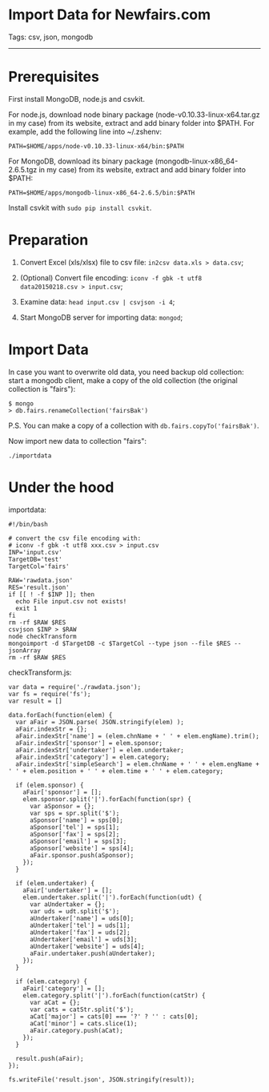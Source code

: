 # Import Data for Newfairs.com
Tags: csv, json, mongodb

------

# Prerequisites

First install MongoDB, node.js and csvkit.

For node.js, download node binary package (node-v0.10.33-linux-x64.tar.gz in my case) from its website,
extract and add binary folder into $PATH. For example, add the following line into ~/.zshenv:

    PATH=$HOME/apps/node-v0.10.33-linux-x64/bin:$PATH

For MongoDB, download its binary package (mongodb-linux-x86_64-2.6.5.tgz in my case) from its website,
extract and add binary folder into $PATH:

    PATH=$HOME/apps/mongodb-linux-x86_64-2.6.5/bin:$PATH

Install csvkit with `sudo pip install csvkit`.

# Preparation

1. Convert Excel (xls/xlsx) file to csv file: `in2csv data.xls > data.csv`;

1. (Optional) Convert file encoding: `iconv -f gbk -t utf8 data20150218.csv > input.csv`;

1. Examine data: `head input.csv | csvjson -i 4`;

1. Start MongoDB server for importing data: `mongod`;

# Import Data

In case you want to overwrite old data, you need backup old collection:
start a mongodb client, make a copy of the old collection (the original collection is "fairs"):

    $ mongo
    > db.fairs.renameCollection('fairsBak')

P.S. You can make a copy of a collection with `db.fairs.copyTo('fairsBak')`.

Now import new data to collection "fairs":

    ./importdata

# Under the hood

importdata:

    #!/bin/bash

    # convert the csv file encoding with:
    # iconv -f gbk -t utf8 xxx.csv > input.csv
    INP='input.csv'
    TargetDB='test'
    TargetCol='fairs'

    RAW='rawdata.json'
    RES='result.json'
    if [[ ! -f $INP ]]; then
      echo File input.csv not exists!
      exit 1
    fi
    rm -rf $RAW $RES
    csvjson $INP > $RAW
    node checkTransform
    mongoimport -d $TargetDB -c $TargetCol --type json --file $RES --jsonArray
    rm -rf $RAW $RES

checkTransform.js:

    var data = require('./rawdata.json');
    var fs = require('fs');
    var result = []

    data.forEach(function(elem) {
      var aFair = JSON.parse( JSON.stringify(elem) );
      aFair.indexStr = {};
      aFair.indexStr['name'] = (elem.chnName + ' ' + elem.engName).trim();
      aFair.indexStr['sponsor'] = elem.sponsor;
      aFair.indexStr['undertaker'] = elem.undertaker;
      aFair.indexStr['category'] = elem.category;
      aFair.indexStr['simpleSearch'] = elem.chnName + ' ' + elem.engName + ' ' + elem.position + ' ' + elem.time + ' ' + elem.category;

      if (elem.sponsor) {
        aFair['sponsor'] = [];
        elem.sponsor.split('|').forEach(function(spr) {
          var aSponsor = {};
          var sps = spr.split('$');
          aSponsor['name'] = sps[0];
          aSponsor['tel'] = sps[1];
          aSponsor['fax'] = sps[2];
          aSponsor['email'] = sps[3];
          aSponsor['website'] = sps[4];
          aFair.sponsor.push(aSponsor);
        });
      }

      if (elem.undertaker) {
        aFair['undertaker'] = [];
        elem.undertaker.split('|').forEach(function(udt) {
          var aUndertaker = {};
          var uds = udt.split('$');
          aUndertaker['name'] = uds[0];
          aUndertaker['tel'] = uds[1];
          aUndertaker['fax'] = uds[2];
          aUndertaker['email'] = uds[3];
          aUndertaker['website'] = uds[4];
          aFair.undertaker.push(aUndertaker);
        });
      }

      if (elem.category) {
        aFair['category'] = [];
        elem.category.split('|').forEach(function(catStr) {
          var aCat = {};
          var cats = catStr.split('$');
          aCat['major'] = cats[0] === '?' ? '' : cats[0];
          aCat['minor'] = cats.slice(1);
          aFair.category.push(aCat);
        });
      }

      result.push(aFair);
    });

    fs.writeFile('result.json', JSON.stringify(result));
